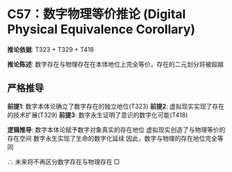 # C57：数字物理等价推论 (Digital Physical Equivalence Corollary)

**推论依据**: T323 + T329 + T418

**推论陈述**: 数字存在与物理存在在本体地位上完全等价，存在的二元划分将被超越

## 严格推导

**前提1**: 数字本体论确立了数字存在的独立地位(T323)
**前提2**: 虚拟现实实现了存在的技术扩展(T329)
**前提3**: 数字永生证明了意识的数字化可能(T418)

**逻辑推导**:
数字本体论赋予数字对象真实的存在地位
虚拟现实创造了与物理等价的存在空间
数字永生实现了生命的数字化延续
因此，数字与物理的存在地位完全等同

∴ 未来将不再区分数字存在与物理存在 □
